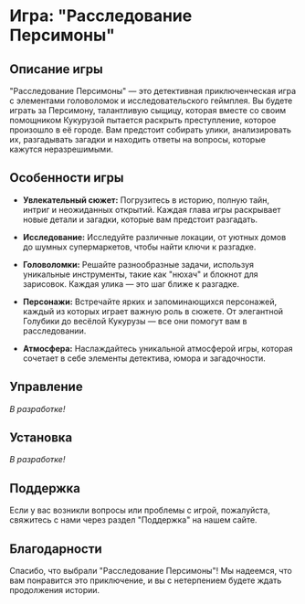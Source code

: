 # Игра: "Расследование Персимоны"

## Описание игры

"Расследование Персимоны" — это детективная приключенческая игра с элементами головоломок и исследовательского геймплея. Вы будете играть за Персимону, талантливую сыщицу, которая вместе со своим помощником Кукурузой пытается раскрыть преступление, которое произошло в её городе. Вам предстоит собирать улики, анализировать их, разгадывать загадки и находить ответы на вопросы, которые кажутся неразрешимыми.

## Особенности игры

- **Увлекательный сюжет:** Погрузитесь в историю, полную тайн, интриг и неожиданных открытий. Каждая глава игры раскрывает новые детали и загадки, которые вам предстоит разгадать.
  
- **Исследование:** Исследуйте различные локации, от уютных домов до шумных супермаркетов, чтобы найти ключи к разгадке.

- **Головоломки:** Решайте разнообразные задачи, используя уникальные инструменты, такие как "нюхач" и блокнот для зарисовок. Каждая улика — это шаг ближе к разгадке.

- **Персонажи:** Встречайте ярких и запоминающихся персонажей, каждый из которых играет важную роль в сюжете. От элегантной Голубики до весёлой Кукурузы — все они помогут вам в расследовании.

- **Атмосфера:** Наслаждайтесь уникальной атмосферой игры, которая сочетает в себе элементы детектива, юмора и загадочности.

## Управление

*В разработке!*

## Установка

*В разработке!*

## Поддержка

Если у вас возникли вопросы или проблемы с игрой, пожалуйста, свяжитесь с нами через раздел "Поддержка" на нашем сайте.

## Благодарности

Спасибо, что выбрали "Расследование Персимоны"! Мы надеемся, что вам понравится это приключение, и вы с нетерпением будете ждать продолжения истории.

